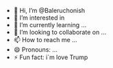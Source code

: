 - 👋 Hi, I’m @Baleruchonish
- 👀 I’m interested in 
- 🌱 I’m currently learning ...
- 💞️ I’m looking to collaborate on ...
- 📫 How to reach me ...
- 😄 Pronouns: ...
- ⚡ Fun fact: i`m love Trump

<!---
Baleruchonish/Baleruchonish is a ✨ special ✨ repository because its `README.md` (this file) appears on your GitHub profile.
You can click the Preview link to take a look at your changes.
--->
